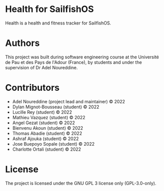 # Health for SailfishOS

Health is a health and fitness tracker for SailfishOS.

# Authors

This project was built during software engineering course at the Université de Pau et des Pays de l'Adour (France), by students and under the supervision of Dr Adel Noureddine.

# Contributors

- Adel Noureddine (project lead and maintainer) © 2022
- Dylan Mignot-Bousseau (student) © 2022
- Lucille Rey (student) © 2022
- Mathieu Vazquez (student) © 2022
- Angel Gezat (student) © 2022
- Bienvenu Akoun (student) © 2022
- Thomas Abadie (student) © 2022
- Ashraf Ajouka (student) © 2022
- Jose Buepoyo Sopale (student) © 2022
- Charlotte Ortali (student) © 2022

# License

The project is licensed under the GNU GPL 3 license only (GPL-3.0-only).
